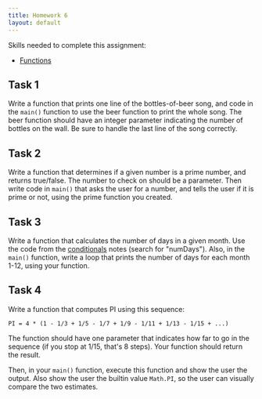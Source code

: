 ```yaml
---
title: Homework 6
layout: default
---
```


Skills needed to complete this assignment:

- [Functions](/lecture/functions.html)

## Task 1

Write a function that prints one line of the bottles-of-beer song, and code in the `main()` function to use the beer function to print the whole song. The beer function should have an integer parameter indicating the number of bottles on the wall. Be sure to handle the last line of the song correctly.

## Task 2

Write a function that determines if a given number is a prime number, and returns true/false. The number to check on should be a parameter. Then write code in `main()` that asks the user for a number, and tells the user if it is prime or not, using the prime function you created.

## Task 3

Write a function that calculates the number of days in a given month. Use the code from the [conditionals](/lecture/conditionals.html) notes (search for "numDays"). Also, in the `main()` function, write a loop that prints the number of days for each month 1-12, using your function.

## Task 4

Write a function that computes PI using this sequence:

```
PI = 4 * (1 - 1/3 + 1/5 - 1/7 + 1/9 - 1/11 + 1/13 - 1/15 + ...)
```

The function should have one parameter that indicates how far to go in the sequence (if you stop at 1/15, that's 8 steps). Your function should return the result.

Then, in your `main()` function, execute this function and show the user the output. Also show the user the builtin value `Math.PI`, so the user can visually compare the two estimates.